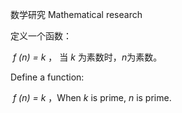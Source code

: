 数学研究 Mathematical research

定义一个函数：

​	*f (n) = k*  ， 当 *k* 为素数时，*n*为素数。

Define a function:

​	*f (n) = k*  ，When *k* is prime, *n* is prime.